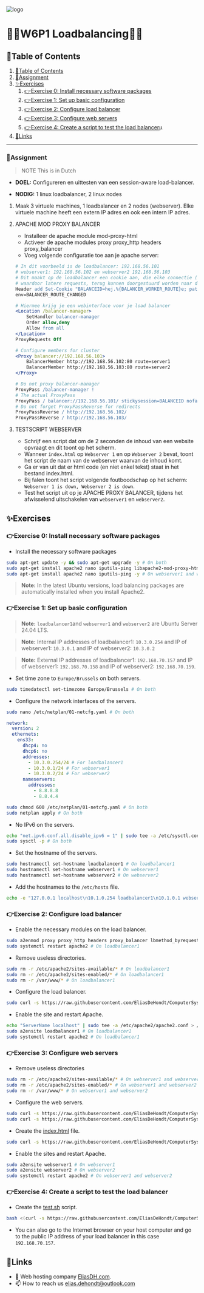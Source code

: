 ![logo](https://eliasdh.com/assets/media/images/logo-github.png)
# 💙🤍W6P1 Loadbalancing🤍💙

## 📘Table of Contents

1. [📘Table of Contents](#📘table-of-contents)
2. [📝Assignment](#📝assignment)
3. [✨Exercises](#✨exercises)
    1. [👉Exercise 0: Install necessary software packages](#👉exercise-0-install-necessary-software-packages)
    2. [👉Exercise 1: Set up basic configuration](#👉exercise-1-set-up-basic-configuration)
    3. [👉Exercise 2: Configure load balancer](#👉exercise-2-configure-load-balancer)
    4. [👉Exercise 3: Configure web servers](#👉exercise-3-configure-web-servers)
    5. [👉Exercise 4: Create a script to test the load balancer](#👉exercise-4-create-a-script-to-test-the-load-balancer)µ
4. [🔗Links](#🔗links)

---

### 📝Assignment 
> NOTE This is in Dutch

- **DOEL:** Configureren en uittesten van een session-aware load-balancer.

- **NODIG:** 1 linux loadbalancer, 2 linux nodes

1. Maak 3 virtuele machines, 1 loadbalancer en 2 nodes (webserver). Elke virtuele machine heeft een extern IP adres en ook een intern IP adres.

2. APACHE MOD PROXY BALANCER
    - Installeer de apache module mod-proxy-html
    - Activeer de apache modules proxy proxy_http headers proxy_balancer
    - Voeg volgende configuratie toe aan je apache server:
    ```apache
    # In dit voorbeeld is de loadbalancer: 192.168.56.101
    # webserver1: 192.168.56.102 en webserver2 192.168.56.103
    # Dit maakt op de loadbalancer een cookie aan, die elke connectie (sessie) onthoudt,
    # waardoor latere requests, terug kunnen doorgestuurd worden naar dezelfde machine
    Header add Set-Cookie "BALANCEID=hej.%{BALANCER_WORKER_ROUTE}e; path=/;"
    env=BALANCER_ROUTE_CHANGED

    # Hiermee krijg je een webinterface voor je load balancer
    <Location /balancer-manager>
        SetHandler balancer-manager
        Order allow,deny
        Allow from all
    </Location>
    ProxyRequests Off

    # Configure members for cluster
    <Proxy balancer://192.168.56.101>
        BalancerMember http://192.168.56.102:80 route=server1
        BalancerMember http://192.168.56.103:80 route=server2
    </Proxy>

    # Do not proxy balancer-manager
    ProxyPass /balancer-manager !
    # The actual ProxyPass
    ProxyPass / balancer://192.168.56.101/ stickysession=BALANCEID nofailover=Off
    # Do not forget ProxyPassReverse for redirects
    ProxyPassReverse / http://192.168.56.102/
    ProxyPassReverse / http://192.168.56.103/
    ```

3. TESTSCRIPT WEBSERVER
    - Schrijf een script dat om de 2 seconden de inhoud van een website opvraagt en dit toont op het scherm.
    - Wanneer `index.html` op `Webserver 1` en op `Webserver 2` bevat, toont het script de naam van de webserver waarvan de inhoud komt.
    - Ga er van uit dat er html code (en niet enkel tekst) staat in het bestand index.html.
    - Bij falen toont het script volgende foutboodschap op het scherm: `Webserver 1 is down, Webserver 2 is down`.
    - Test het script uit op je APACHE PROXY BALANCER, tijdens het afwisselend uitschakelen van `webserver1` en `webserver2`.

## ✨Exercises

### 👉Exercise 0: Install necessary software packages

- Install the necessary software packages
```bash
sudo apt-get update -y && sudo apt-get upgrade -y # On both
sudo apt-get install apache2 nano iputils-ping libapache2-mod-proxy-html -y # On loadbalancer1
sudo apt-get install apache2 nano iputils-ping -y # On webserver1 and webserver2
```

> **Note:** In the latest Ubuntu versions, load balancing packages are automatically installed when you install Apache2.

### 👉Exercise 1: Set up basic configuration

> **Note:** `loadbalancer1`and `webserver1` and `webserver2` are Ubuntu Server 24.04 LTS.

> **Note:** Internal IP addresses of loadbalancer1: `10.3.0.254` and IP of webserver1: `10.3.0.1` and IP of webserver2: `10.3.0.2`

> **Note:** External IP addresses of loadbalancer1: `192.168.70.157` and IP of webserver1: `192.168.70.158` and IP of webserver2: `192.168.70.159`.

- Set time zone to `Europe/Brussels` on both servers.
```bash
sudo timedatectl set-timezone Europe/Brussels # On both
```

- Configure the network interfaces of the servers.
```bash
sudo nano /etc/netplan/01-netcfg.yaml # On both
```
```yaml
network:
  version: 2
  ethernets:
    ens33:
      dhcp4: no
      dhcp6: no
      addresses:
        - 10.3.0.254/24 # For loadbalancer1
        - 10.3.0.1/24 # For webserver1
        - 10.3.0.2/24 # For webserver2
      nameservers:
        addresses:
          - 8.8.8.8
          - 8.8.4.4
```
```bash
sudo chmod 600 /etc/netplan/01-netcfg.yaml # On both
sudo netplan apply # On both
```

- No IPv6 on the servers.
```bash
echo "net.ipv6.conf.all.disable_ipv6 = 1" | sudo tee -a /etc/sysctl.conf > /dev/null # On both
sudo sysctl -p # On both
```

- Set the hostname of the servers.
```bash
sudo hostnamectl set-hostname loadbalancer1 # On loadbalancer1
sudo hostnamectl set-hostname webserver1 # On webserver1
sudo hostnamectl set-hostname webserver2 # On webserver2
```

- Add the hostnames to the `/etc/hosts` file.
```bash
echo -e "127.0.0.1 localhost\n10.1.0.254 loadbalancer1\n10.1.0.1 webserver1\n10.1.0.2 webserver2" | sudo tee /etc/hosts > /dev/null # On both
```

### 👉Exercise 2: Configure load balancer

- Enable the necessary modules on the load balancer.
```bash
sudo a2enmod proxy proxy_http headers proxy_balancer lbmethod_byrequests # On loadbalancer1
sudo systemctl restart apache2 # On loadbalancer1
```

- Remove useless directories.
```bash
sudo rm -r /etc/apache2/sites-available/* # On loadbalancer1
sudo rm -r /etc/apache2/sites-enabled/* # On loadbalancer1
sudo rm -r /var/www/* # On loadbalancer1
```
- Configure the load balancer.
```bash
sudo curl -s https://raw.githubusercontent.com/EliasDeHondt/ComputerSystems3-ISB/main/Scripts/loadbalancer1.conf -o /etc/apache2/sites-available/loadbalancer1.conf
```

- Enable the site and restart Apache.
```bash
echo "ServerName localhost" | sudo tee -a /etc/apache2/apache2.conf > /dev/null # On loadbalancer1
sudo a2ensite loadbalancer1 # On loadbalancer1
sudo systemctl restart apache2 # On loadbalancer1
```

### 👉Exercise 3: Configure web servers

- Remove useless directories
```bash
sudo rm -r /etc/apache2/sites-available/* # On webserver1 and webserver2
sudo rm -r /etc/apache2/sites-enabled/* # On webserver1 and webserver2
sudo rm -r /var/www/* # On webserver1 and webserver2
```

- Configure the web servers.
```bash
sudo curl -s https://raw.githubusercontent.com/EliasDeHondt/ComputerSystems3-ISB/main/Scripts/webserver1.conf -o /etc/apache2/sites-available/webserver1.conf # On webserver1
sudo curl -s https://raw.githubusercontent.com/EliasDeHondt/ComputerSystems3-ISB/main/Scripts/webserver2.conf -o /etc/apache2/sites-available/webserver2.conf # On webserver2
```

- Create the [index.html](/Html/index.html) file.
```bash
sudo curl -s https://raw.githubusercontent.com/EliasDeHondt/ComputerSystems3-ISB/main/Html/index.html -o /var/www/index.html # On webserver1 and webserver2
```

- Enable the sites and restart Apache.
```bash
sudo a2ensite webserver1 # On webserver1
sudo a2ensite webserver2 # On webserver2
sudo systemctl restart apache2 # On webserver1 and webserver2
```

### 👉Exercise 4: Create a script to test the load balancer

- Create the [test.sh](/Scripts/Loadbalancing/test_loadbalancer.sh) script.
```bash
bash <(curl -s https://raw.githubusercontent.com/EliasDeHondt/ComputerSystems3-ISB/main/Scripts/Loadbalancing/test_loadbalancer.sh) # On loadbalancer1
```

- You can also go to the Internet browser on your host computer and go to the public IP address of your load balancer in this case `192.168.70.157`.

## 🔗Links
- 👯 Web hosting company [EliasDH.com](https://eliasdh.com).
- 📫 How to reach us elias.dehondt@outlook.com